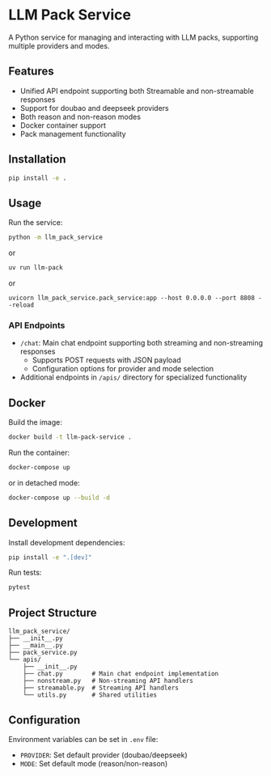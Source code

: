 # LLM Pack Service

A Python service for managing and interacting with LLM packs, supporting multiple providers and modes.

## Features

- Unified API endpoint supporting both Streamable and non-streamable responses
- Support for doubao and deepseek providers
- Both reason and non-reason modes
- Docker container support
- Pack management functionality

## Installation

```bash
pip install -e .
```

## Usage

Run the service:
```bash
python -m llm_pack_service
```

or 

```bash
uv run llm-pack
```

or

```
uvicorn llm_pack_service.pack_service:app --host 0.0.0.0 --port 8808 --reload
 ```

### API Endpoints

- `/chat`: Main chat endpoint supporting both streaming and non-streaming responses
  - Supports POST requests with JSON payload
  - Configuration options for provider and mode selection
- Additional endpoints in `/apis/` directory for specialized functionality

## Docker

Build the image:
```bash
docker build -t llm-pack-service .
```

Run the container:
```bash
docker-compose up
```

or in detached mode:

```bash
docker-compose up --build -d
```

## Development

Install development dependencies:
```bash
pip install -e ".[dev]"
```

Run tests:
```bash
pytest
```

## Project Structure

```
llm_pack_service/
├── __init__.py
├── __main__.py
├── pack_service.py
└── apis/
    ├── __init__.py
    ├── chat.py        # Main chat endpoint implementation
    ├── nonstream.py   # Non-streaming API handlers
    ├── streamable.py  # Streaming API handlers
    └── utils.py       # Shared utilities
```

## Configuration

Environment variables can be set in `.env` file:
- `PROVIDER`: Set default provider (doubao/deepseek)
- `MODE`: Set default mode (reason/non-reason)

